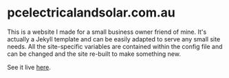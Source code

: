 # pcelectricalandsolar.com.au

This is a website I made for a small business owner friend of mine. It's actually a Jekyll template and can be easily adapted to serve any small site needs. All the site-specific variables are contained within the config file and can be changed and the site re-built to make something new.

See it live [here](http://www.pcelectricalandsolar.com.au).
